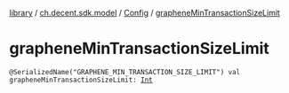 [library](../../index.md) / [ch.decent.sdk.model](../index.md) / [Config](index.md) / [grapheneMinTransactionSizeLimit](./graphene-min-transaction-size-limit.md)

# grapheneMinTransactionSizeLimit

`@SerializedName("GRAPHENE_MIN_TRANSACTION_SIZE_LIMIT") val grapheneMinTransactionSizeLimit: `[`Int`](https://kotlinlang.org/api/latest/jvm/stdlib/kotlin/-int/index.html)